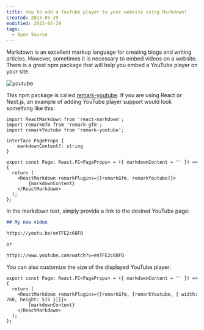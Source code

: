```yaml
---
title: How to add a YouTube player to your website using Markdown?
created: 2023-05-29
modified: 2023-05-29
tags:
  - Open Source
---
```


Markdown is an excellent markup language for creating blogs and writing articles. However, sometimes it is necessary to embed videos on a website. There is a great npm package that will help you embed a YouTube player on your site.

![youtube](/posts/remark-youtube/image.jpg)

This npm package is called [remark-youtube](https://www.npmjs.com/package/remark-youtube). If you are using React or Next.js, an example of adding YouTube player support would look something like this:

```tsx
import ReactMarkdown from 'react-markdown';
import remarkGfm from 'remark-gfm';
import remarkYoutube from 'remark-youtube';

interface PageProps {
    markdownContent?: string
}

export const Page: React.FC<PageProps> = ({ markdownContent = '' }) => {
  return (
    <ReactMarkdown remarkPlugins={[remarkGfm, remarkYoutube]}>
        {markdownContent}
    </ReactMarkdown>
  );
};
```

In the markdown text, simply provide a link to the desired YouTube page:

```markdown
## My new video

https://youtu.be/enTFE2c68FQ

or

https://www.youtube.com/watch?v=enTFE2c68FQ
```

You can also customize the size of the displayed YouTube player:

```tsx
export const Page: React.FC<PageProps> = ({ markdownContent = '' }) => {
  return (
    <ReactMarkdown remarkPlugins={[remarkGfm, [remarkYoutube, { width: 760, height: 515 }]]}>
        {markdownContent}
    </ReactMarkdown>
  );
};
```
